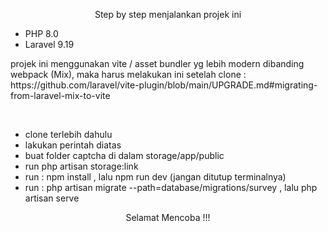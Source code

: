 <p align="center">Step by step menjalankan projek ini</p>
<ul>
    <li>PHP 8.0</li>
    <li>Laravel 9.19</li>
</ul>
<p>projek ini menggunakan vite / asset bundler yg lebih modern dibanding webpack (Mix), maka harus melakukan ini setelah clone : https://github.com/laravel/vite-plugin/blob/main/UPGRADE.md#migrating-from-laravel-mix-to-vite</p>
<br>
    <ul>
        <li>clone terlebih dahulu</li>
        <li>lakukan perintah diatas</li>
        <li>buat folder captcha di dalam storage/app/public</li>
        <li>run php artisan storage:link</li>
        <li>run : npm install , lalu npm run dev (jangan ditutup terminalnya)</li>
        <li>run : php artisan migrate --path=database/migrations/survey , lalu php artisan serve</li>
    </ul>

<p align="center">Selamat Mencoba !!!</p>